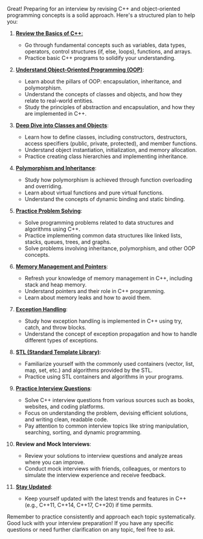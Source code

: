 Great! Preparing for an interview by revising C++ and object-oriented programming concepts is a solid approach. Here's a structured plan to help you:

1. [**Review the Basics of C++**:](./basic.md)

   - Go through fundamental concepts such as variables, data types, operators, control structures (if, else, loops), functions, and arrays.
   - Practice basic C++ programs to solidify your understanding.

2. [**Understand Object-Oriented Programming (OOP)**](./opps-basic.md):

   - Learn about the pillars of OOP: encapsulation, inheritance, and polymorphism.
   - Understand the concepts of classes and objects, and how they relate to real-world entities.
   - Study the principles of abstraction and encapsulation, and how they are implemented in C++.

3. [**Deep Dive into Classes and Objects**](./class-objects.md):

   - Learn how to define classes, including constructors, destructors, access specifiers (public, private, protected), and member functions.
   - Understand object instantiation, initialization, and memory allocation.
   - Practice creating class hierarchies and implementing inheritance.

4. [**Polymorphism and Inheritance**](./Polymorphism-Inheritance.md):

   - Study how polymorphism is achieved through function overloading and overriding.
   - Learn about virtual functions and pure virtual functions.
   - Understand the concepts of dynamic binding and static binding.

5. [**Practice Problem Solving**](./problem_dsa_cpp_oops.md):

   - Solve programming problems related to data structures and algorithms using C++.
   - Practice implementing common data structures like linked lists, stacks, queues, trees, and graphs.
   - Solve problems involving inheritance, polymorphism, and other OOP concepts.

6. [**Memory Management and Pointers**](./Management-Pointers.md):

   - Refresh your knowledge of memory management in C++, including stack and heap memory.
   - Understand pointers and their role in C++ programming.
   - Learn about memory leaks and how to avoid them.

7. [**Exception Handling**](./exception-handling.md):

   - Study how exception handling is implemented in C++ using try, catch, and throw blocks.
   - Understand the concept of exception propagation and how to handle different types of exceptions.

8. [**STL (Standard Template Library)**](./STL.md):

   - Familiarize yourself with the commonly used containers (vector, list, map, set, etc.) and algorithms provided by the STL.
   - Practice using STL containers and algorithms in your programs.

9. [**Practice Interview Questions**](./interview-questions.md):

   - Solve C++ interview questions from various sources such as books, websites, and coding platforms.
   - Focus on understanding the problem, devising efficient solutions, and writing clean, readable code.
   - Pay attention to common interview topics like string manipulation, searching, sorting, and dynamic programming.

10. **Review and Mock Interviews**:

    - Review your solutions to interview questions and analyze areas where you can improve.
    - Conduct mock interviews with friends, colleagues, or mentors to simulate the interview experience and receive feedback.

11. [**Stay Updated**](./new_cpp.md):
    - Keep yourself updated with the latest trends and features in C++ (e.g., C++11, C++14, C++17, C++20) if time permits.

Remember to practice consistently and approach each topic systematically. Good luck with your interview preparation! If you have any specific questions or need further clarification on any topic, feel free to ask.
